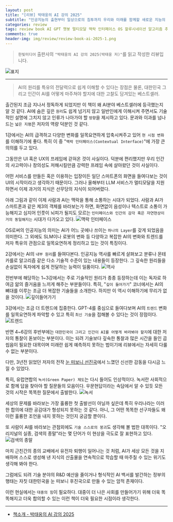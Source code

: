 ```yaml
---  
layout: post  
title: "[리뷰] 박태웅의 AI 강의 2025"  
subtitle: "인공지능의 출현부터 일상으로의 침투까지 우리와 미래를 함께할 새로운 지능의 모든 것"  
categories: review  
tags: review book AI GPT 챗봇 멀티모달 맥락 인터페이스 OS 할루시네이션 알고리즘 추론 오픈소스 녹서 윤리 법제화 제언 대한민국   
comments: true  
header-img: img/review/review-book-ai-2025-1.png
---  
```

  
> `한빛미디어` 출판사의 `"박태웅의 AI 강의 2025(박태웅 저)"`를 읽고 작성한 리뷰입니다.  

![표지](https://theorydb.github.io/assets/img/review/review-book-ai-2025-1.png)  

---

> AI의 원리를 특유의 전달력으로 쉽게 이해할 수 있다는 장점은 물론, 대한민국 그리고 인간이 AI를 어떻게 마주쳐야 할지에 대한 고찰도 담겨있는 베스트셀러. 

출간된지 조금 지나서 정독하게 되었지만 이 책이 왜 AI분야 베스트셀러에 등극했는지 알 것 같다. AI에 숨은 깊은 `원리`도 쉽게 넘기지 않고 일반인에게 이해시켜 주면서도 기술적인 설명에 그치지 않고 인류가 나아가야 할 `방향`을 제시하고 있다. 문과와 이과를 넘나드는 `넓은 지평`은 저자의 역량 덕분인 것 같다. 

1강에서는 AI의 급격하고 다양한 변화를 일목요연하게 압축시켜주고 있어 `현 시점 변화`를 이해하기에 좋다. 특히 이 중 "`맥락 인터페이스(Contextual Interface)`"에 가장 큰 의의를 두고 있다. 

그동안은 UI 혹은 UX의 프레임에 갇혀온 것이 사실이다. 덕분에 편리했지만 우리 인간의 사고력이나 창의성도 저해시킬만큼 강력한 프레임 속에 살아왔던 것이 사실이다. 

어떤 서비스를 만들든 혹은 이용하는 입장이든 일단 스마트폰의 화면을 들여다보는 것이 UI의 시작이라고 생각하기 때문이다. 그러나 올해부터 LLM 서비스가 멀티모달을 지원하면서 이제 과거의 지식은 선무당의 지식이 되어버렸다. 

아래 그림과 같이 이제 사람과 AI는 맥락을 통해 소통하는 시대가 되었다. 사람과 AI가 스마트폰과 같은 제3의 객체를 바라보는가 하면, 화면없이 음성이나 텍스트로 소통이 가능해지고 심지어 인풋이 뇌피가 될지도 모르는 `인터페이스와 인간의 감각 혹은 자연현상이 거의 동일해지는` 시대가 다가오고 있다. 
![맥락 인터페이스](https://theorydb.github.io/assets/img/review/review-book-ai-2025-2.png)  

OS로써의 인공지능의 의미는 AI가 어느 곳에나 쓰이는 `하나의 Layer`를 갖게 되었음을 의미한다. 그 외에도 SLM이나 로봇의 변화 등 다양하고 복잡한 AI의 변화와 트렌드를 저자 특유의 관점으로 일목요연하게 정리하고 있는 것이 특징이다. 

2강에서는 AI의 `내부 원리`를 들여다본다. 인공지능 역사를 빠르게 살펴보고 분류나 몬테카를로 알고리즘 같은 다소 기술적 수준이 있는 내용들이 등장한다. 그 깊숙한 원리들을 손실없이 독자에게 쉽게 전달하는 능력이 일품이다. 
![역사](https://theorydb.github.io/assets/img/review/review-book-ai-2025-3.png)  

전반부에 해당하는 1~3강에서는 주로 기술적인 원리가 종종 등장하는데 이는 독자로 하여금 앎의 즐거움을 느끼게 해주는 부분들이다. 특히, "`깊이 들어가기`" 코너에서는 AI의 뼈대를 이루는 조금 더 복잡한 기술들을 소개한다. 하지만 이 역시 이해하기에 무리가 없을 것이다. 
![깊이들어가기](https://theorydb.github.io/assets/img/review/review-book-ai-2025-7.png)  

3강에서는 조금 더 트렌드에 집중한다. GPT-4를 중심으로 들여다보며 AI의 `트렌드` 변화를 일목요연하게 파악할 수 있고 특히 `최신 기술`을 접해볼 수 있다는 것이 장점이다. 
![트렌드](https://theorydb.github.io/assets/img/review/review-book-ai-2025-4.png)  

반면 4~6강의 후반부에는 `대한민국이 그리고 인간이 AI를 어떻게 바라봐야 할지`에 대한 저자의 통찰이 돋보이는 부분이다. 이는 되려 기술보다 깊숙한 통찰과 많은 시간을 들인 곱씹음이 필요한 대목이며 미래란 쉽게 예측하지 못하는 법이기에 리뷰에서는 자세히 다룰 수 없는 부분이다. 

다만, 3년전 읽었던 저자의 전작 [눈 떠보니 선진국](https://theorydb.github.io/review/2021/08/11/review-book-developed-country-korea/)에서 느꼈던 신선한 감동을 다시금 느낄 수 있었다. 

특히, 유럽연합의 `녹서(Green Paper) 제도`는 다시 들어도 인상적이다. 녹서란 사회적으로 함께 답을 찾아야 할 질문들의 모음이다. 우문현답이라는 속담에서 알 수 있듯 모든 것의 시작은 똑똑한 질문에서 출발한다. 
![녹서](https://theorydb.github.io/assets/img/review/review-book-ai-2025-5.png)  

세상의 문제를 바라보는 가장 훌륭한 첫 출발선이 아닐까 싶은데 특히 우리나라는 이러한 합의에 대한 공감대가 형성되지 못하는 것 같다. 아니, 그 어떤 똑똑한 선구자들도 왜 이런 훌륭한 조언을 내지 못하는 것인지 궁금할 뿐이다. 

또 사람이 AI를 바라보는 관점외에도 `기술 스스로의 붕괴`도 생각해 볼 법한 대목이다. "오리지널의 실종, 검색의 종말"라는 몇 단어가 이 현상을 극도로 잘 표현하고 있다. 
![검색의 종말](https://theorydb.github.io/assets/img/review/review-book-ai-2025-6.png)  

마치 근친간의 종의 교배에서 유전자 퇴행이 일어나는 것 처럼, AI가 세상 모든 것을 지배하며 스스로 생성해 낸 지식의 산출물을 연속적으로 학습할 때 마주칠 수 있는 위기도 생각해 봐야 한다. 

그럼에도 되려 기술 분야의 R&D 예산을 줄이거나 형식적인 AI 백서를 발간하는 정부의 행태는 자칫 대한민국을 눈 떠보니 후진국으로 만들 수 있는 암적 존재이다. 

이런 현실에서는 `대중의 힘`이 필요하다. 대중이 더 나은 사회를 만들어가기 위해 더욱 똑똑해지고 더욱 합의할 수 있는 이런 책이 더욱 필요한 시점이라 생각한다. 

---

* [책소개 - 박태웅의 AI 강의 2025](https://www.yes24.com/Product/Goods/133308510)
